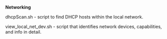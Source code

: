**Networking**

dhcpScan.sh - script to find DHCP hosts within the local network. 

view_local_net_dev.sh - script that identifies network devices, capabilities, and info in detail.
